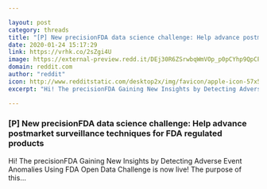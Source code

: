 ```yaml
---

layout: post
category: threads
title: "[P] New precisionFDA data science challenge: Help advance postmarket surveillance techniques for FDA regulated products"
date: 2020-01-24 15:17:29
link: https://vrhk.co/2sZgi4U
image: https://external-preview.redd.it/DEj30R6ZSrwbqWmVOp_p0pCYhp9QpCPqZbVTM-u-mTg.jpg?width=1200&height=628.272251309&auto=webp&s=3d6eaf216aa59bbafdbf5651922f308e799749a8
domain: reddit.com
author: "reddit"
icon: http://www.redditstatic.com/desktop2x/img/favicon/apple-icon-57x57.png
excerpt: "Hi! The precisionFDA Gaining New Insights by Detecting Adverse Event Anomalies Using FDA Open Data Challenge is now live! The purpose of this..."

---
```


### [P] New precisionFDA data science challenge: Help advance postmarket surveillance techniques for FDA regulated products

Hi! The precisionFDA Gaining New Insights by Detecting Adverse Event Anomalies Using FDA Open Data Challenge is now live! The purpose of this...